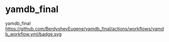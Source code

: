 # yamdb_final
yamdb_final
https://github.com/BerdyshevEugene/yamdb_final/actions/workflows/yamdb_workflow.yml/badge.svg